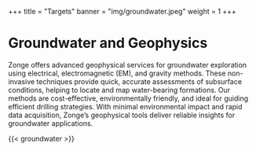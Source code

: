 +++
title = "Targets"
banner = "img/groundwater.jpeg"
weight = 1
+++

# Groundwater and Geophysics

Zonge offers advanced geophysical services for groundwater exploration using electrical, electromagnetic (EM), and gravity methods. These non-invasive techniques provide quick, accurate assessments of subsurface conditions, helping to locate and map water-bearing formations. Our methods are cost-effective, environmentally friendly, and ideal for guiding efficient drilling strategies. With minimal environmental impact and rapid data acquisition, Zonge’s geophysical tools deliver reliable insights for groundwater applications.

{{< groundwater >}}
